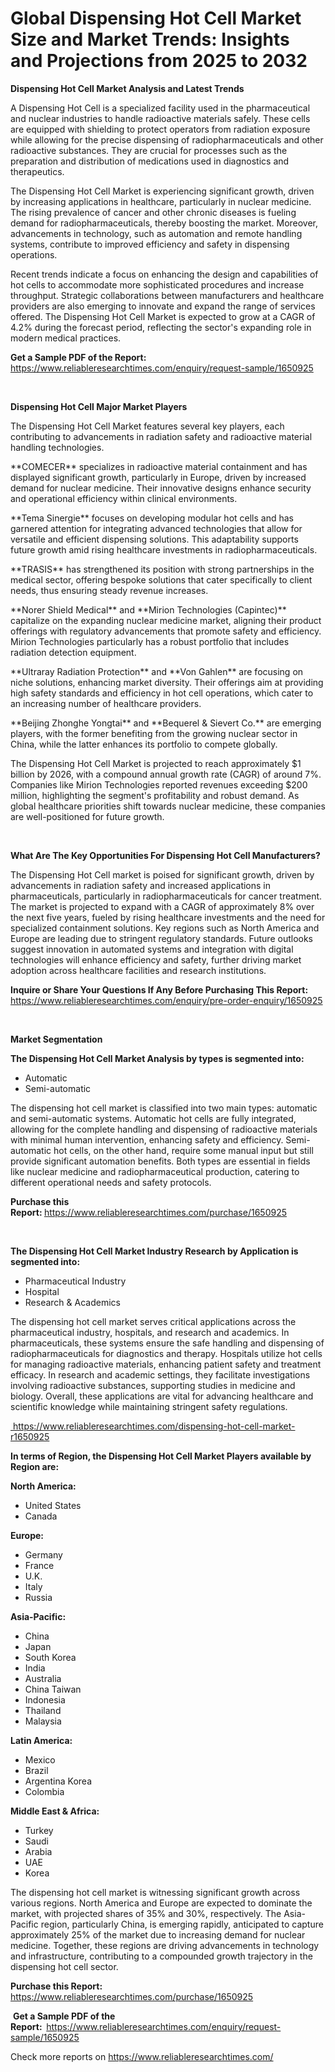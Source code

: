<p><h1>Global Dispensing Hot Cell Market Size and Market Trends: Insights and Projections from 2025 to 2032</h1></p><p><strong>Dispensing Hot Cell Market Analysis and Latest Trends</strong></p>
<p><p>A Dispensing Hot Cell is a specialized facility used in the pharmaceutical and nuclear industries to handle radioactive materials safely. These cells are equipped with shielding to protect operators from radiation exposure while allowing for the precise dispensing of radiopharmaceuticals and other radioactive substances. They are crucial for processes such as the preparation and distribution of medications used in diagnostics and therapeutics.</p><p>The Dispensing Hot Cell Market is experiencing significant growth, driven by increasing applications in healthcare, particularly in nuclear medicine. The rising prevalence of cancer and other chronic diseases is fueling demand for radiopharmaceuticals, thereby boosting the market. Moreover, advancements in technology, such as automation and remote handling systems, contribute to improved efficiency and safety in dispensing operations.</p><p>Recent trends indicate a focus on enhancing the design and capabilities of hot cells to accommodate more sophisticated procedures and increase throughput. Strategic collaborations between manufacturers and healthcare providers are also emerging to innovate and expand the range of services offered. The Dispensing Hot Cell Market is expected to grow at a CAGR of 4.2% during the forecast period, reflecting the sector's expanding role in modern medical practices.</p></p>
<p><strong>Get a Sample PDF of the Report:&nbsp;</strong> <a href="https://www.reliableresearchtimes.com/enquiry/request-sample/1650925?utm_campaign=2193&utm_medium=2&utm_source=Github&utm_content=ia&utm_term=23032025&utm_id=dispensing-hot-cell">https://www.reliableresearchtimes.com/enquiry/request-sample/1650925</a></p>
<p>&nbsp;</p>
<p><strong>Dispensing Hot Cell Major Market Players</strong></p>
<p><p>The Dispensing Hot Cell Market features several key players, each contributing to advancements in radiation safety and radioactive material handling technologies. </p><p>**COMECER** specializes in radioactive material containment and has displayed significant growth, particularly in Europe, driven by increased demand for nuclear medicine. Their innovative designs enhance security and operational efficiency within clinical environments.</p><p>**Tema Sinergie** focuses on developing modular hot cells and has garnered attention for integrating advanced technologies that allow for versatile and efficient dispensing solutions. This adaptability supports future growth amid rising healthcare investments in radiopharmaceuticals.</p><p>**TRASIS** has strengthened its position with strong partnerships in the medical sector, offering bespoke solutions that cater specifically to client needs, thus ensuring steady revenue increases.</p><p>**Norer Shield Medical** and **Mirion Technologies (Capintec)** capitalize on the expanding nuclear medicine market, aligning their product offerings with regulatory advancements that promote safety and efficiency. Mirion Technologies particularly has a robust portfolio that includes radiation detection equipment.</p><p>**Ultraray Radiation Protection** and **Von Gahlen** are focusing on niche solutions, enhancing market diversity. Their offerings aim at providing high safety standards and efficiency in hot cell operations, which cater to an increasing number of healthcare providers.</p><p>**Beijing Zhonghe Yongtai** and **Bequerel & Sievert Co.** are emerging players, with the former benefiting from the growing nuclear sector in China, while the latter enhances its portfolio to compete globally.</p><p>The Dispensing Hot Cell Market is projected to reach approximately $1 billion by 2026, with a compound annual growth rate (CAGR) of around 7%. Companies like Mirion Technologies reported revenues exceeding $200 million, highlighting the segment's profitability and robust demand. As global healthcare priorities shift towards nuclear medicine, these companies are well-positioned for future growth.</p></p>
<p>&nbsp;</p>
<p><strong>What Are The Key Opportunities For Dispensing Hot Cell Manufacturers?</strong></p>
<p><p>The Dispensing Hot Cell market is poised for significant growth, driven by advancements in radiation safety and increased applications in pharmaceuticals, particularly in radiopharmaceuticals for cancer treatment. The market is projected to expand with a CAGR of approximately 8% over the next five years, fueled by rising healthcare investments and the need for specialized containment solutions. Key regions such as North America and Europe are leading due to stringent regulatory standards. Future outlooks suggest innovation in automated systems and integration with digital technologies will enhance efficiency and safety, further driving market adoption across healthcare facilities and research institutions.</p></p>
<p><strong>Inquire or Share Your Questions If Any Before Purchasing This Report:</strong> <a href="https://www.reliableresearchtimes.com/enquiry/pre-order-enquiry/1650925?utm_campaign=2193&utm_medium=2&utm_source=Github&utm_content=ia&utm_term=23032025&utm_id=dispensing-hot-cell">https://www.reliableresearchtimes.com/enquiry/pre-order-enquiry/1650925</a></p>
<p>&nbsp;</p>
<p><strong>Market Segmentation</strong></p>
<p><strong>The Dispensing Hot Cell Market Analysis by types is segmented into:</strong></p>
<p><ul><li>Automatic</li><li>Semi-automatic</li></ul></p>
<p><p>The dispensing hot cell market is classified into two main types: automatic and semi-automatic systems. Automatic hot cells are fully integrated, allowing for the complete handling and dispensing of radioactive materials with minimal human intervention, enhancing safety and efficiency. Semi-automatic hot cells, on the other hand, require some manual input but still provide significant automation benefits. Both types are essential in fields like nuclear medicine and radiopharmaceutical production, catering to different operational needs and safety protocols.</p></p>
<p><strong>Purchase this Report:&nbsp;</strong><a href="https://www.reliableresearchtimes.com/purchase/1650925?utm_campaign=2193&utm_medium=2&utm_source=Github&utm_content=ia&utm_term=23032025&utm_id=dispensing-hot-cell">https://www.reliableresearchtimes.com/purchase/1650925</a></p>
<p>&nbsp;</p>
<p><strong>The Dispensing Hot Cell Market Industry Research by Application is segmented into:</strong></p>
<p><ul><li>Pharmaceutical Industry</li><li>Hospital</li><li>Research & Academics</li></ul></p>
<p><p>The dispensing hot cell market serves critical applications across the pharmaceutical industry, hospitals, and research and academics. In pharmaceuticals, these systems ensure the safe handling and dispensing of radiopharmaceuticals for diagnostics and therapy. Hospitals utilize hot cells for managing radioactive materials, enhancing patient safety and treatment efficacy. In research and academic settings, they facilitate investigations involving radioactive substances, supporting studies in medicine and biology. Overall, these applications are vital for advancing healthcare and scientific knowledge while maintaining stringent safety regulations.</p></p>
<p><a href="https://www.reliableresearchtimes.com/dispensing-hot-cell-market-r1650925?utm_campaign=2193&utm_medium=2&utm_source=Github&utm_content=ia&utm_term=23032025&utm_id=dispensing-hot-cell">&nbsp;https://www.reliableresearchtimes.com/dispensing-hot-cell-market-r1650925</a></p>
<p><strong>In terms of Region, the Dispensing Hot Cell Market Players available by Region are:</strong></p>
<p>
    <p> <strong> North America: </strong>
        <ul>
            <li>United States</li>
            <li>Canada</li>
        </ul>
        </p> 
    <p> <strong> Europe: </strong>
        <ul>
            <li>Germany</li>
            <li>France</li>
            <li>U.K.</li>
            <li>Italy</li>
            <li>Russia</li>
        </ul>
        </p> 
    <p> <strong> Asia-Pacific: </strong>
        <ul>
            <li>China</li>
            <li>Japan</li>
            <li>South Korea</li>
            <li>India</li>
            <li>Australia</li>
            <li>China Taiwan</li>
            <li>Indonesia</li>
            <li>Thailand</li>
            <li>Malaysia</li>
        </ul>
        </p> 
    <p> <strong> Latin America: </strong>
        <ul>
            <li>Mexico</li>
            <li>Brazil</li>
            <li>Argentina Korea</li>
            <li>Colombia</li>
        </ul>
        </p> 
    <p> <strong> Middle East & Africa: </strong>
        <ul>
            <li>Turkey</li>
            <li>Saudi</li>
            <li>Arabia</li>
            <li>UAE</li>
            <li>Korea</li>
        </ul>
    </p>
    </p>
<p><p>The dispensing hot cell market is witnessing significant growth across various regions. North America and Europe are expected to dominate the market, with projected shares of 35% and 30%, respectively. The Asia-Pacific region, particularly China, is emerging rapidly, anticipated to capture approximately 25% of the market due to increasing demand for nuclear medicine. Together, these regions are driving advancements in technology and infrastructure, contributing to a compounded growth trajectory in the dispensing hot cell sector.</p></p>
<p><strong>Purchase this Report: </strong><a href="https://www.reliableresearchtimes.com/purchase/1650925?utm_campaign=2193&utm_medium=2&utm_source=Github&utm_content=ia&utm_term=23032025&utm_id=dispensing-hot-cell">https://www.reliableresearchtimes.com/purchase/1650925</a></p>
<p>&nbsp;<strong>Get a Sample PDF of the Report:&nbsp;&nbsp;</strong><a href="https://www.reliableresearchtimes.com/enquiry/request-sample/1650925?utm_campaign=2193&utm_medium=2&utm_source=Github&utm_content=ia&utm_term=23032025&utm_id=dispensing-hot-cell">https://www.reliableresearchtimes.com/enquiry/request-sample/1650925</a></p>
<p><strong></strong></p>
<p>Check more reports on <a href="https://www.reliableresearchtimes.com/?utm_campaign=2193&utm_medium=2&utm_source=Github&utm_content=ia&utm_term=23032025&utm_id=dispensing-hot-cell">https://www.reliableresearchtimes.com/</a></p>